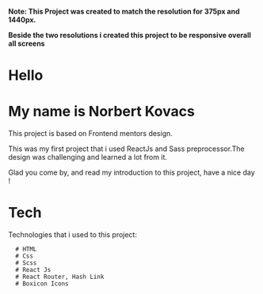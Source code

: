 **Note: This Project was created to match the resolution for 375px and 1440px.**

**Beside the two resolutions i created this project to be responsive overall all screens**

# Hello

# My name is Norbert Kovacs

This project is based on Frontend mentors design.

This was my first project that i used ReactJs and Sass preprocessor.The design was challenging and learned a lot from it.

Glad you come by, and read my introduction to this project, have a nice day !

# Tech

Technologies that i used to this project:

      # HTML
      # Css
      # Scss
      # React Js
      # React Router, Hash Link
      # Boxicon Icons
